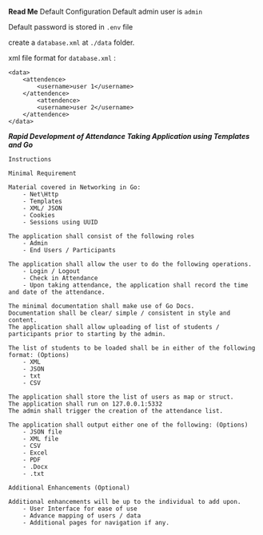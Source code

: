
**Read Me**
Default Configuration
Default admin user is ```admin```

Default password is stored in ```.env``` file

create a ```database.xml``` at ```./data``` folder. 

xml file format for ```database.xml``` :

```
<data>
    <attendence>
        <username>user 1</username>
    </attendence>
        <attendence>
        <username>user 2</username>
    </attendence>
</data>
```
_**Rapid Development of Attendance Taking Application using Templates and Go**_



```
Instructions

Minimal Requirement

Material covered in Networking in Go:
    - Net\Http
    - Templates
    - XML/ JSON
    - Cookies
    - Sessions using UUID

The application shall consist of the following roles
    - Admin
    - End Users / Participants

The application shall allow the user to do the following operations.
    - Login / Logout
    - Check in Attendance
    - Upon taking attendance, the application shall record the time and date of the attendance.

The minimal documentation shall make use of Go Docs.
Documentation shall be clear/ simple / consistent in style and content.
The application shall allow uploading of list of students / participants prior to starting by the admin.

The list of students to be loaded shall be in either of the following format: (Options)
    - XML
    - JSON
    - txt
    - CSV

The application shall store the list of users as map or struct.
The application shall run on 127.0.0.1:5332
The admin shall trigger the creation of the attendance list.

The application shall output either one of the following: (Options)
    - JSON file
    - XML file
    - CSV
    - Excel
    - PDF
    - .Docx
    - .txt

Additional Enhancements (Optional)

Additional enhancements will be up to the individual to add upon.
    - User Interface for ease of use
    - Advance mapping of users / data
    - Additional pages for navigation if any.
